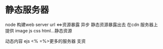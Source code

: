 # 静态服务器
node 构建web server 
url <=>资源暴露
异步 
静态资源暴露出去  在cdn 服务器上
提供 image js css html...静态资源

动态内容 ejs <% =%>更多的服务器
支资